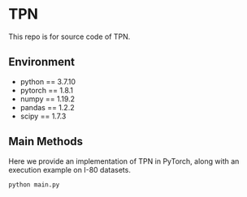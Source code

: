 # TPN

This repo is for source code of TPN.

## Environment

- python == 3.7.10
- pytorch == 1.8.1
- numpy == 1.19.2
- pandas == 1.2.2
- scipy == 1.7.3

## Main Methods

Here we provide an implementation of TPN in PyTorch, along with an execution example on I-80 datasets.  
```python
python main.py
```




